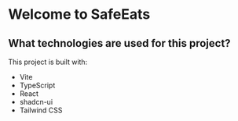 # Welcome to SafeEats


## What technologies are used for this project?

This project is built with:

- Vite
- TypeScript
- React
- shadcn-ui
- Tailwind CSS
